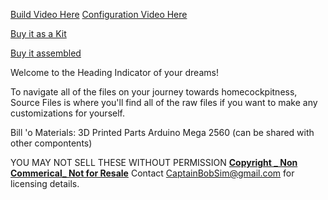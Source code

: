 [Build Video Here]()
[Configuration Video Here]()

[Buy it as a Kit]()

[Buy it assembled]()


Welcome to the Heading Indicator of your dreams!

To navigate all of the files on your journey towards homecockpitness,
Source Files is where you'll find all of the raw files if you want to make any customizations for yourself.


Bill 'o Materials:
3D Printed Parts
Arduino Mega 2560 (can be shared with other compontents)


YOU MAY NOT SELL THESE WITHOUT PERMISSION
**[Copyright _ Non Commerical_ Not for Resale](https://creativecommons.org/licenses/by-nc/4.0/)**
Contact CaptainBobSim@gmail.com for licensing details.


